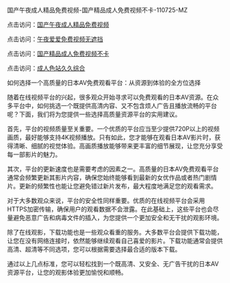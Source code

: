 国产午夜成人精品免费视频-国产精品成人免费视频不卡-110725-MZ  

点击访问：<a href="https://heiliaowzu4ur.pages.dev">国产午夜成人精品免费视频</a>  

点击访问：<a href="https://heiliaoxqkkct.pages.dev">午夜爱爱免费视频无遮挡</a>  

点击访问：<a href="https://heiliaoow5kzm.pages.dev">国产精品成人免费视频不卡</a>  

点击访问：<a href="https://heiliaowt0d7p.pages.dev">成人色站久久综合</a>  

如何选择一个高质量的日本AV免费观看平台：从资源到体验的全方位选择  

随着在线视频平台的兴起，很多观众开始寻求可以免费观看的日本AV资源。在众多平台中，如何挑选一个既提供高清内容、又不包含烦人广告且播放流畅的平台呢？下面，我们将为您提供一些选择高质量资源平台的实用建议。

首先，平台的视频质量至关重要。一个优质的平台应当至少提供720P以上的视频画质，最好能够支持4K视频播放。只有如此，您才能够在观看日本AV影片时，获得清晰、细腻的视觉体验。高画质播放能够带来更丰富的细节展现，让您充分享受每一部影片的魅力。

其次，平台的更新速度也是需要考虑的因素之一。高质量的日本AV免费观看平台通常会频繁更新其影片内容，确保您始终能够看到最新的女优作品或者热门剧情片。更新的频繁性也能让您避免错过新片发布，最大程度地满足您的观看需求。

对于大多数观众来说，平台的安全性同样重要。优质的在线视频平台会采用HTTPS加密传输，确保用户的观看数据不会泄露。在此基础上，这些平台也会尽量避免恶意广告和病毒文件的插入，为您提供一个更加安全和无干扰的观影环境。

除了在线观影，下载功能也是一些观众看重的服务。大多数平台会提供下载功能，让您在没有网络连接时，依然能够继续观看自己喜爱的影片。下载功能通常会提供高清、超清等不同选项，您可以根据需要选择最合适的版本下载。

通过以上几点标准，您可以轻松找到一个既高清、又安全、无广告干扰的日本AV资源平台，让您的观影体验更加愉悦和顺畅。

<span style="display:none;">[Canonical link]( )</span>
